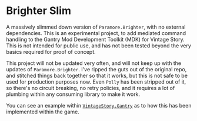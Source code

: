 # Brighter Slim

A massively slimmed down version of `Paramore.Brighter`, with no external dependencies. This is an experimental project, to add mediated command handling to the Gantry Mod Development Toolkit (MDK) for Vintage Story. This is not intended for public use, and has not been tested beyond the very basics required for proof of concept.

This project will not be updated very often, and will not keep up with the updates of `Paramore.Brighter`. I've ripped the guts out of the original repo, and stitched things back together so that it works, but this is not safe to be used for production purposes now. Even `Polly` has been stripped out of it, so there's no circuit breaking, no retry policies, and it requires a lot of plumbing within any consuming library to make it work.  
  
You can see an example within [`VintageStory.Gantry`](https://www.nuget.org/packages/VintageStory.Gantry/) as to how this has been implemented within the game.
